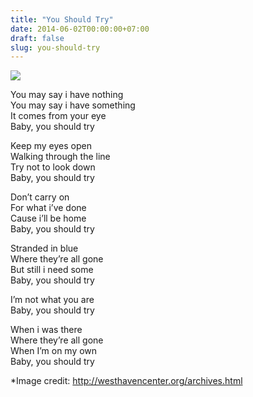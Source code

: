 ```yaml
---
title: "You Should Try"
date: 2014-06-02T00:00:00+07:00
draft: false
slug: you-should-try
---
```


![](/img/enigmatic_woman.jpg)

You may say i have nothing  
You may say i have something  
It comes from your eye  
Baby, you should try  

Keep my eyes open  
Walking through the line  
Try not to look down  
Baby, you should try  

Don’t carry on  
For what i’ve done  
Cause i’ll be home  
Baby, you should try  

Stranded in blue  
Where they’re all gone  
But still i need some  
Baby, you should try  

I’m not what you are  
Baby, you should try  

When i was there  
Where they’re all gone  
When I’m on my own  
Baby, you should try  

*Image credit: http://westhavencenter.org/archives.html